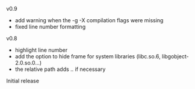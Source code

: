 v0.9
  - add warning when the -g -X compilation flags were missing
  - fixed line number formatting

v0.8
  - highlight line number
  - add the option to hide frame for system libraries (libc.so.6, libgobject-2.0.so.0...)
  - the relative path adds .. if necessary

Initial release
